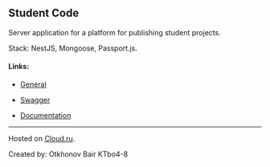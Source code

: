 ## Student Code

Server application for a platform for publishing student projects.

Stack: NestJS, Mongoose, Passport.js.

#### Links:

- [General](https://api.studcode.ru)

- [Swagger](https://api.studcode.ru/swagger)

- [Documentation](https://api.studcode.ru/docs)

---

Hosted on [Cloud.ru](https://cloud.ru).

Created by: Otkhonov Bair KTbo4-8
